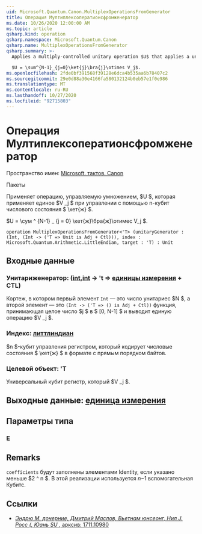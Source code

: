 ```yaml
---
uid: Microsoft.Quantum.Canon.MultiplexOperationsFromGenerator
title: Операция Мултиплексоператионсфромженератор
ms.date: 10/26/2020 12:00:00 AM
ms.topic: article
qsharp.kind: operation
qsharp.namespace: Microsoft.Quantum.Canon
qsharp.name: MultiplexOperationsFromGenerator
qsharp.summary: >-
  Applies a multiply-controlled unitary operation $U$ that applies a unitary $V_j$ when controlled by n-qubit number state $\ket{j}$.

  $U = \sum^{N-1}_{j=0}\ket{j}\bra{j}\otimes V_j$.
ms.openlocfilehash: 2fde0bf391568f39128e6dca4b535aa6b78407c2
ms.sourcegitcommit: 29e0d88a30e4166fa580132124b0eb57e1f0e986
ms.translationtype: MT
ms.contentlocale: ru-RU
ms.lasthandoff: 10/27/2020
ms.locfileid: "92715803"
---
```

# <a name="multiplexoperationsfromgenerator-operation"></a>Операция Мултиплексоператионсфромженератор

Пространство имен: [Microsoft. тактов. Canon](xref:Microsoft.Quantum.Canon)

Пакеты [](https://nuget.org/packages/)


Применяет операцию, управляемую умножением, $U $, которая применяет единое $V _j $ при управлении с помощью n-кубит числового состояния $ \кет{ж} $.

$U = \сум ^ {N-1} _ {j = 0} \кет{ж}\бра{ж}\отимес V_j $.

```qsharp
operation MultiplexOperationsFromGenerator<'T> (unitaryGenerator : (Int, (Int -> ('T => Unit is Adj + Ctl))), index : Microsoft.Quantum.Arithmetic.LittleEndian, target : 'T) : Unit
```


## <a name="input"></a>Входные данные

### <a name="unitarygenerator--intint---t--unit-adj--ctl"></a>Унитариженератор: ([int](xref:microsoft.quantum.lang-ref.int),[int](xref:microsoft.quantum.lang-ref.int) -> 't => [единицы измерения](xref:microsoft.quantum.lang-ref.unit) + CTL)

Кортеж, в котором первый элемент `Int` — это число унитариес $N $, а второй элемент — это `(Int -> ('T => () is Adj + Ctl))` функция, принимающая целое число $j $ в $ [0, N-1] $ и выводит единую операцию $V _j $.


### <a name="index--littleendian"></a>Индекс: [литтлиндиан](xref:Microsoft.Quantum.Arithmetic.LittleEndian)

$n $-кубит управления регистром, который кодирует числовые состояния $ \кет{ж} $ в формате с прямым порядком байтов.


### <a name="target--t"></a>Целевой объект: 'T

Универсальный кубит регистр, который $V _j $.



## <a name="output--unit"></a>Выходные данные: [единица измерения](xref:microsoft.quantum.lang-ref.unit)



## <a name="type-parameters"></a>Параметры типа

### <a name="t"></a>Е



## <a name="remarks"></a>Remarks

`coefficients` будут заполнены элементами Identity, если указано меньше $2 ^ n $. В этой реализации используется $n-$1 вспомогательная Кубитс.

## <a name="references"></a>Ссылки

- [*Эндрю M. дочерние, Дмитрий Маслов, Вьетнам юнсеонг, Нил J. Росс (, Юань SU* , арксив: 1711.10980](https://arxiv.org/abs/1711.10980)